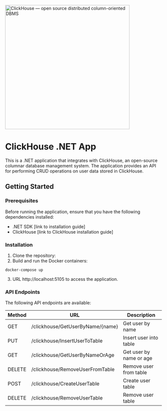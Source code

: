 [<img alt="ClickHouse — open source distributed column-oriented DBMS" width="400px" src="https://clickhouse.com/images/ch_gh_logo_rounded.png" />](https://clickhouse.com?utm_source=github)

# ClickHouse .NET App

This is a .NET application that integrates with ClickHouse, an open-source columnar database management system. The application provides an API for performing CRUD operations on user data stored in ClickHouse.

## Getting Started

### Prerequisites

Before running the application, ensure that you have the following dependencies installed:

- .NET SDK [link to installation guide]
- ClickHouse [link to ClickHouse installation guide]

### Installation

1. Clone the repository:
2. Build and run the Docker containers:
```docker
docker-compose up
```
3.  URL http://localhost:5105 to access the application.


### API Endpoints

The following API endpoints are available:

| Method | URL                                  | Description                       |
| ------ | ------------------------------------ | --------------------------------- |
| GET    | /clickhouse/GetUserByName/{name}     | Get user by name                  |
| PUT    | /clickhouse/InsertUserToTable        | Insert user into table            |
| GET    | /clickhouse/GetUserByNameOrAge       | Get user by name or age           |
| DELETE | /clickhouse/RemoveUserFromTable      | Remove user from table            |
| POST   | /clickhouse/CreateUserTable          | Create user table                 |
| DELETE | /clickhouse/RemoveUserTable          | Remove user table   




